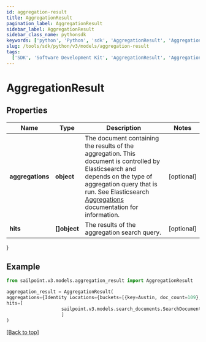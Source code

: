 ```yaml
---
id: aggregation-result
title: AggregationResult
pagination_label: AggregationResult
sidebar_label: AggregationResult
sidebar_class_name: pythonsdk
keywords: ['python', 'Python', 'sdk', 'AggregationResult', 'AggregationResult']
slug: /tools/sdk/python/v3/models/aggregation-result
tags:
  ['SDK', 'Software Development Kit', 'AggregationResult', 'AggregationResult']
---
```


# AggregationResult

## Properties

| Name | Type | Description | Notes |
| --- | --- | --- | --- |
| **aggregations** | **object** | The document containing the results of the aggregation. This document is controlled by Elasticsearch and depends on the type of aggregation query that is run. See Elasticsearch [Aggregations](https://www.elastic.co/guide/en/elasticsearch/reference/5.2/search-aggregations.html) documentation for information. | [optional] |
| **hits** | **[]object** | The results of the aggregation search query. | [optional] |

}

## Example

```python
from sailpoint.v3.models.aggregation_result import AggregationResult

aggregation_result = AggregationResult(
aggregations={Identity Locations={buckets=[{key=Austin, doc_count=109}, {key=London, doc_count=64}, {key=San Jose, doc_count=27}, {key=Brussels, doc_count=26}, {key=Sao Paulo, doc_count=24}, {key=Munich, doc_count=23}, {key=Singapore, doc_count=22}, {key=Tokyo, doc_count=20}, {key=Taipei, doc_count=16}]}},
hits=[
                    sailpoint.v3.models.search_documents.SearchDocuments()
                    ]
)

```

[[Back to top]](#)
